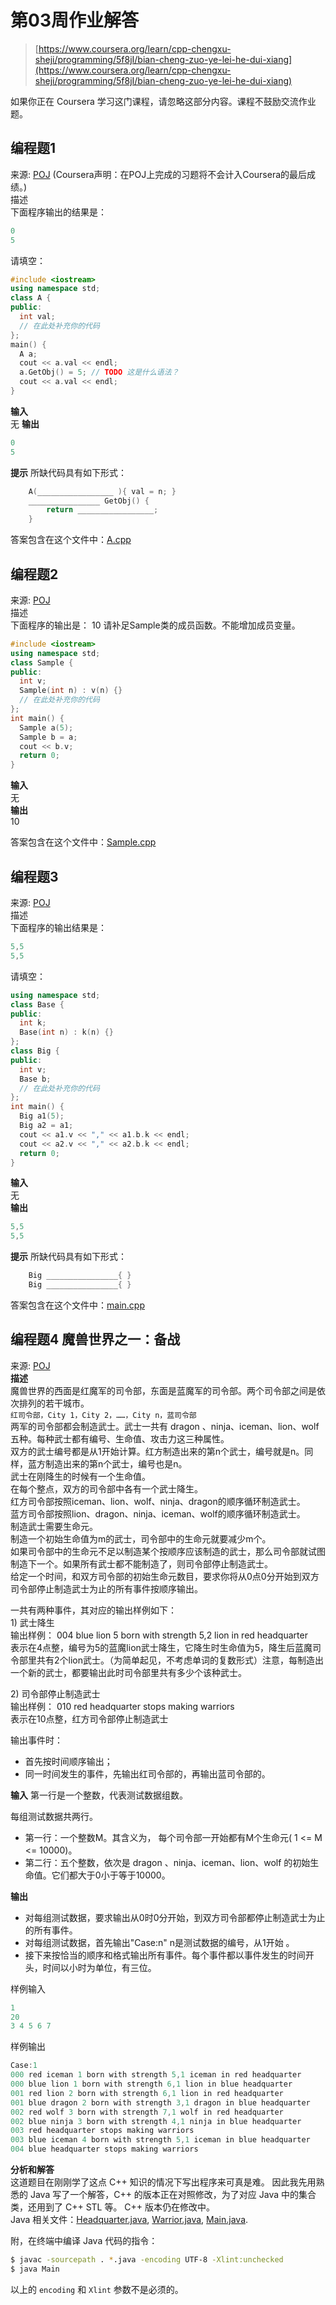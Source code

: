 # 第03周作业解答

> [https://www.coursera.org/learn/cpp-chengxu-sheji/programming/5f8jI/bian-cheng-zuo-ye-lei-he-dui-xiang](https://www.coursera.org/learn/cpp-chengxu-sheji/programming/5f8jI/bian-cheng-zuo-ye-lei-he-dui-xiang)

如果你正在 Coursera 学习这门课程，请忽略这部分内容。课程不鼓励交流作业题。

## 编程题1

来源: [POJ](http://cxsjsxmooc.openjudge.cn/test/solution/7067811/) \(Coursera声明：在POJ上完成的习题将不会计入Coursera的最后成绩。\)  
描述  
下面程序输出的结果是：

```cpp
0
5
```

请填空：

```cpp
#include <iostream>
using namespace std;
class A {
public:
  int val;
  // 在此处补充你的代码
};
main() {
  A a;
  cout << a.val << endl;
  a.GetObj() = 5; // TODO 这是什么语法？
  cout << a.val << endl;
}
```

**输入**  
无 **输出**

```cpp
0
5
```

**提示** 所缺代码具有如下形式：

```cpp
    A(_________________ ){ val = n; }
    ________________ GetObj() {
        return _________________;
    }
```

答案包含在这个文件中：[A.cpp](https://github.com/iridiumcao/cpp-note/tree/880e117845a17eb6c60956118ca4255ee37bb412/code/assignment/week03/no1/A.cpp)

## 编程题2

来源: [POJ](http://cxsjsxmooc.openjudge.cn/test/3w8/)  
描述  
下面程序的输出是： 10 请补足Sample类的成员函数。不能增加成员变量。

```cpp
#include <iostream>
using namespace std;
class Sample {
public:
  int v;
  Sample(int n) : v(n) {}
  // 在此处补充你的代码
};
int main() {
  Sample a(5);
  Sample b = a;
  cout << b.v;
  return 0;
}
```

**输入**  
无  
**输出**  
10

答案包含在这个文件中：[Sample.cpp](https://github.com/iridiumcao/cpp-note/tree/880e117845a17eb6c60956118ca4255ee37bb412/code/assignment/week03/no2/Sample.cpp)

## 编程题3

来源: [POJ](http://cxsjsxmooc.openjudge.cn/test/3w9/)  
描述  
下面程序的输出结果是：

```cpp
5,5
5,5
```

请填空：

```cpp
using namespace std;
class Base {
public:
  int k;
  Base(int n) : k(n) {}
};
class Big {
public:
  int v;
  Base b;
  // 在此处补充你的代码
};
int main() {
  Big a1(5);
  Big a2 = a1;
  cout << a1.v << "," << a1.b.k << endl;
  cout << a2.v << "," << a2.b.k << endl;
  return 0;
}
```

**输入**  
无  
**输出**

```cpp
5,5
5,5
```

**提示** 所缺代码具有如下形式：

```cpp
    Big ________________{ }
    Big ________________{ }
```

答案包含在这个文件中：[main.cpp](https://github.com/iridiumcao/cpp-note/tree/880e117845a17eb6c60956118ca4255ee37bb412/code/assignment/week03/no3/main.cpp)

## 编程题4 魔兽世界之一：备战

来源: [POJ](http://cxsjsxmooc.openjudge.cn/test/B/)  
**描述**  
魔兽世界的西面是红魔军的司令部，东面是蓝魔军的司令部。两个司令部之间是依次排列的若干城市。  
`红司令部，City 1，City 2，……，City n，蓝司令部`  
两军的司令部都会制造武士。武士一共有 dragon 、ninja、iceman、lion、wolf 五种。每种武士都有编号、生命值、攻击力这三种属性。  
双方的武士编号都是从1开始计算。红方制造出来的第n个武士，编号就是n。同样，蓝方制造出来的第n个武士，编号也是n。  
武士在刚降生的时候有一个生命值。  
在每个整点，双方的司令部中各有一个武士降生。  
红方司令部按照iceman、lion、wolf、ninja、dragon的顺序循环制造武士。  
蓝方司令部按照lion、dragon、ninja、iceman、wolf的顺序循环制造武士。  
制造武士需要生命元。  
制造一个初始生命值为m的武士，司令部中的生命元就要减少m个。  
如果司令部中的生命元不足以制造某个按顺序应该制造的武士，那么司令部就试图制造下一个。如果所有武士都不能制造了，则司令部停止制造武士。  
给定一个时间，和双方司令部的初始生命元数目，要求你将从0点0分开始到双方司令部停止制造武士为止的所有事件按顺序输出。

一共有两种事件，其对应的输出样例如下：  
1\) 武士降生  
输出样例： 004 blue lion 5 born with strength 5,2 lion in red headquarter  
表示在4点整，编号为5的蓝魔lion武士降生，它降生时生命值为5，降生后蓝魔司令部里共有2个lion武士。（为简单起见，不考虑单词的复数形式）注意，每制造出一个新的武士，都要输出此时司令部里共有多少个该种武士。

2\) 司令部停止制造武士  
输出样例： 010 red headquarter stops making warriors  
表示在10点整，红方司令部停止制造武士

输出事件时：

* 首先按时间顺序输出；
* 同一时间发生的事件，先输出红司令部的，再输出蓝司令部的。

**输入** 第一行是一个整数，代表测试数据组数。

每组测试数据共两行。

* 第一行：一个整数M。其含义为， 每个司令部一开始都有M个生命元\( 1 &lt;= M &lt;= 10000\)。
* 第二行：五个整数，依次是 dragon 、ninja、iceman、lion、wolf 的初始生命值。它们都大于0小于等于10000。

**输出**

* 对每组测试数据，要求输出从0时0分开始，到双方司令部都停止制造武士为止的所有事件。
* 对每组测试数据，首先输出"Case:n" n是测试数据的编号，从1开始 。
* 接下来按恰当的顺序和格式输出所有事件。每个事件都以事件发生的时间开头，时间以小时为单位，有三位。

样例输入

```cpp
1
20
3 4 5 6 7
```

样例输出

```cpp
Case:1
000 red iceman 1 born with strength 5,1 iceman in red headquarter
000 blue lion 1 born with strength 6,1 lion in blue headquarter
001 red lion 2 born with strength 6,1 lion in red headquarter
001 blue dragon 2 born with strength 3,1 dragon in blue headquarter
002 red wolf 3 born with strength 7,1 wolf in red headquarter
002 blue ninja 3 born with strength 4,1 ninja in blue headquarter
003 red headquarter stops making warriors
003 blue iceman 4 born with strength 5,1 iceman in blue headquarter
004 blue headquarter stops making warriors
```

 **分析和解答**   
这道题目在刚刚学了这点 C++ 知识的情况下写出程序来可真是难。 因此我先用熟悉的 Java 写了一个解答，C++ 的版本正在对照修改，为了对应 Java 中的集合类，还用到了 C++ STL 等。 C++ 版本仍在修改中。  
Java 相关文件：[Headquarter.java](https://github.com/iridiumcao/cpp-note/tree/880e117845a17eb6c60956118ca4255ee37bb412/code/assignment/week03/no4_java/Headquarter.java), [Warrior.java](https://github.com/iridiumcao/cpp-note/tree/880e117845a17eb6c60956118ca4255ee37bb412/code/assignment/week03/no4_java/Warrior.java), [Main.java](https://github.com/iridiumcao/cpp-note/tree/880e117845a17eb6c60956118ca4255ee37bb412/code/assignment/week03/no4_java/Main.java).

附，在终端中编译 Java 代码的指令：

```bash
$ javac -sourcepath . *.java -encoding UTF-8 -Xlint:unchecked
$ java Main
```

以上的 `encoding` 和 `Xlint` 参数不是必须的。

